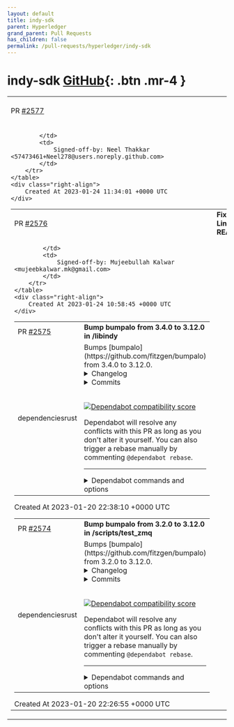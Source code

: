 ```yaml
---
layout: default
title: indy-sdk
parent: Hyperledger
grand_parent: Pull Requests
has_children: false
permalink: /pull-requests/hyperledger/indy-sdk
---
```


# indy-sdk <span class="fs-3 right-align">[GitHub](https://github.com/hyperledger/indy-sdk){: .btn .mr-4 }</span>


<div>
    <table>
        <tr>
            <td>
                PR <a href="https://github.com/hyperledger/indy-sdk/pull/2577" class=".btn">#2577</a>
            </td>
            <td>
                <b>
                    Below spelling fixed
                </b>
            </td>
        </tr>
        <tr>
            <td>
                
            </td>
            <td>
                Signed-off-by: Neel Thakkar <57473461+Neel278@users.noreply.github.com>
            </td>
        </tr>
    </table>
    <div class="right-align">
        Created At 2023-01-24 11:34:01 +0000 UTC
    </div>
</div>

<div>
    <table>
        <tr>
            <td>
                PR <a href="https://github.com/hyperledger/indy-sdk/pull/2576" class=".btn">#2576</a>
            </td>
            <td>
                <b>
                    Fixed Docs Link in README.md
                </b>
            </td>
        </tr>
        <tr>
            <td>
                
            </td>
            <td>
                Signed-off-by: Mujeebullah Kalwar <mujeebkalwar.mk@gmail.com>
            </td>
        </tr>
    </table>
    <div class="right-align">
        Created At 2023-01-24 10:58:45 +0000 UTC
    </div>
</div>

<div>
    <table>
        <tr>
            <td>
                PR <a href="https://github.com/hyperledger/indy-sdk/pull/2575" class=".btn">#2575</a>
            </td>
            <td>
                <b>
                    Bump bumpalo from 3.4.0 to 3.12.0 in /libindy
                </b>
            </td>
        </tr>
        <tr>
            <td>
                <span class="chip">dependencies</span><span class="chip">rust</span>
            </td>
            <td>
                Bumps [bumpalo](https://github.com/fitzgen/bumpalo) from 3.4.0 to 3.12.0.
<details>
<summary>Changelog</summary>
<p><em>Sourced from <a href="https://github.com/fitzgen/bumpalo/blob/main/CHANGELOG.md">bumpalo's changelog</a>.</em></p>
<blockquote>
<h2>3.12.0</h2>
<p>Released 2023-01-17.</p>
<h3>Added</h3>
<ul>
<li>Added the <code>bumpalo::boxed::Box::bump</code> and <code>bumpalo::collections::String::bump</code>
getters to get the underlying <code>Bump</code> that a string or box was allocated into.</li>
</ul>
<h3>Changed</h3>
<ul>
<li>Some uses of <code>Box</code> that MIRI did not previously consider as UB are now
reported as UB, and <code>bumpalo</code>'s internals have been adjusted to avoid the new
UB.</li>
</ul>
<hr />
<h2>3.11.1</h2>
<p>Released 2022-10-18.</p>
<h3>Security</h3>
<ul>
<li>Fixed a bug where when <code>std::vec::IntoIter</code> was ported to
<code>bumpalo::collections::vec::IntoIter</code>, it didn't get its underlying <code>Bump</code>'s
lifetime threaded through. This meant that <code>rustc</code> was not checking the
borrows for <code>bumpalo::collections::IntoIter</code> and this could result in
use-after-free bugs.</li>
</ul>
<hr />
<h2>3.11.0</h2>
<p>Released 2022-08-17.</p>
<h3>Added</h3>
<ul>
<li>Added support for per-<code>Bump</code> allocation limits. These are enforced only in the
slow path when allocating new chunks in the <code>Bump</code>, not in the bump allocation
hot path, and therefore impose near zero overhead.</li>
<li>Added the <code>bumpalo::boxed::Box::into_inner</code> method.</li>
</ul>
<h3>Changed</h3>
<ul>
<li>Updated to Rust 2021 edition.</li>
<li>The minimum supported Rust version (MSRV) is now 1.56.0.</li>
</ul>
<hr />
<h2>3.10.0</h2>
<!-- raw HTML omitted -->
</blockquote>
<p>... (truncated)</p>
</details>
<details>
<summary>Commits</summary>
<ul>
<li><a href="https://github.com/fitzgen/bumpalo/commit/50ba1bdd406665bd2e6ba430e167a38ed1b13964"><code>50ba1bd</code></a> Bump to 3.12.0</li>
<li><a href="https://github.com/fitzgen/bumpalo/commit/3dd36507db87e1b86617f1da88a9bc81374e7faf"><code>3dd3650</code></a> Merge pull request <a href="https://github-redirect.dependabot.com/fitzgen/bumpalo/issues/190">#190</a> from mattfbacon/main</li>
<li><a href="https://github.com/fitzgen/bumpalo/commit/37be9a98e4241a9cc6e534c47778cb2f4337b83f"><code>37be9a9</code></a> Merge branch 'fitzgen:main' into main</li>
<li><a href="https://github.com/fitzgen/bumpalo/commit/3664dbb7922fa1372adf53fb8767cd0fc2115267"><code>3664dbb</code></a> Add String::bump method</li>
<li><a href="https://github.com/fitzgen/bumpalo/commit/701514f553a6feab61b99e0382f314d532f57272"><code>701514f</code></a> Merge pull request <a href="https://github-redirect.dependabot.com/fitzgen/bumpalo/issues/189">#189</a> from mattfbacon/main</li>
<li><a href="https://github.com/fitzgen/bumpalo/commit/c6507f7a4c33811a275b357004c3904261c8908c"><code>c6507f7</code></a> Add Vec::bump method</li>
<li><a href="https://github.com/fitzgen/bumpalo/commit/b1e67b7aa188d4128343858bf86a29f1c99362c6"><code>b1e67b7</code></a> Merge pull request <a href="https://github-redirect.dependabot.com/fitzgen/bumpalo/issues/188">#188</a> from saethlin/field-retagging</li>
<li><a href="https://github.com/fitzgen/bumpalo/commit/d325e2c94576f6806508751f945ba5985661b721"><code>d325e2c</code></a> Use ManuallyDrop with bumpalo's Box instead of mem::forget</li>
<li><a href="https://github.com/fitzgen/bumpalo/commit/c699cd1303c441953344f354892b550df6c24aa1"><code>c699cd1</code></a> Merge pull request <a href="https://github-redirect.dependabot.com/fitzgen/bumpalo/issues/183">#183</a> from stepancheg/allocated-bytes-no-headers</li>
<li><a href="https://github.com/fitzgen/bumpalo/commit/5805a293e8ba99f2adfd9c02ee6ad2532ad52fca"><code>5805a29</code></a> Clarify allocated_bytes does not include headers</li>
<li>Additional commits viewable in <a href="https://github.com/fitzgen/bumpalo/compare/3.4.0...3.12.0">compare view</a></li>
</ul>
</details>
<br />


[![Dependabot compatibility score](https://dependabot-badges.githubapp.com/badges/compatibility_score?dependency-name=bumpalo&package-manager=cargo&previous-version=3.4.0&new-version=3.12.0)](https://docs.github.com/en/github/managing-security-vulnerabilities/about-dependabot-security-updates#about-compatibility-scores)

Dependabot will resolve any conflicts with this PR as long as you don't alter it yourself. You can also trigger a rebase manually by commenting `@dependabot rebase`.

[//]: # (dependabot-automerge-start)
[//]: # (dependabot-automerge-end)

---

<details>
<summary>Dependabot commands and options</summary>
<br />

You can trigger Dependabot actions by commenting on this PR:
- `@dependabot rebase` will rebase this PR
- `@dependabot recreate` will recreate this PR, overwriting any edits that have been made to it
- `@dependabot merge` will merge this PR after your CI passes on it
- `@dependabot squash and merge` will squash and merge this PR after your CI passes on it
- `@dependabot cancel merge` will cancel a previously requested merge and block automerging
- `@dependabot reopen` will reopen this PR if it is closed
- `@dependabot close` will close this PR and stop Dependabot recreating it. You can achieve the same result by closing it manually
- `@dependabot ignore this major version` will close this PR and stop Dependabot creating any more for this major version (unless you reopen the PR or upgrade to it yourself)
- `@dependabot ignore this minor version` will close this PR and stop Dependabot creating any more for this minor version (unless you reopen the PR or upgrade to it yourself)
- `@dependabot ignore this dependency` will close this PR and stop Dependabot creating any more for this dependency (unless you reopen the PR or upgrade to it yourself)
- `@dependabot use these labels` will set the current labels as the default for future PRs for this repo and language
- `@dependabot use these reviewers` will set the current reviewers as the default for future PRs for this repo and language
- `@dependabot use these assignees` will set the current assignees as the default for future PRs for this repo and language
- `@dependabot use this milestone` will set the current milestone as the default for future PRs for this repo and language

You can disable automated security fix PRs for this repo from the [Security Alerts page](https://github.com/hyperledger/indy-sdk/network/alerts).

</details>
            </td>
        </tr>
    </table>
    <div class="right-align">
        Created At 2023-01-20 22:38:10 +0000 UTC
    </div>
</div>

<div>
    <table>
        <tr>
            <td>
                PR <a href="https://github.com/hyperledger/indy-sdk/pull/2574" class=".btn">#2574</a>
            </td>
            <td>
                <b>
                    Bump bumpalo from 3.2.0 to 3.12.0 in /scripts/test_zmq
                </b>
            </td>
        </tr>
        <tr>
            <td>
                <span class="chip">dependencies</span><span class="chip">rust</span>
            </td>
            <td>
                Bumps [bumpalo](https://github.com/fitzgen/bumpalo) from 3.2.0 to 3.12.0.
<details>
<summary>Changelog</summary>
<p><em>Sourced from <a href="https://github.com/fitzgen/bumpalo/blob/main/CHANGELOG.md">bumpalo's changelog</a>.</em></p>
<blockquote>
<h2>3.12.0</h2>
<p>Released 2023-01-17.</p>
<h3>Added</h3>
<ul>
<li>Added the <code>bumpalo::boxed::Box::bump</code> and <code>bumpalo::collections::String::bump</code>
getters to get the underlying <code>Bump</code> that a string or box was allocated into.</li>
</ul>
<h3>Changed</h3>
<ul>
<li>Some uses of <code>Box</code> that MIRI did not previously consider as UB are now
reported as UB, and <code>bumpalo</code>'s internals have been adjusted to avoid the new
UB.</li>
</ul>
<hr />
<h2>3.11.1</h2>
<p>Released 2022-10-18.</p>
<h3>Security</h3>
<ul>
<li>Fixed a bug where when <code>std::vec::IntoIter</code> was ported to
<code>bumpalo::collections::vec::IntoIter</code>, it didn't get its underlying <code>Bump</code>'s
lifetime threaded through. This meant that <code>rustc</code> was not checking the
borrows for <code>bumpalo::collections::IntoIter</code> and this could result in
use-after-free bugs.</li>
</ul>
<hr />
<h2>3.11.0</h2>
<p>Released 2022-08-17.</p>
<h3>Added</h3>
<ul>
<li>Added support for per-<code>Bump</code> allocation limits. These are enforced only in the
slow path when allocating new chunks in the <code>Bump</code>, not in the bump allocation
hot path, and therefore impose near zero overhead.</li>
<li>Added the <code>bumpalo::boxed::Box::into_inner</code> method.</li>
</ul>
<h3>Changed</h3>
<ul>
<li>Updated to Rust 2021 edition.</li>
<li>The minimum supported Rust version (MSRV) is now 1.56.0.</li>
</ul>
<hr />
<h2>3.10.0</h2>
<!-- raw HTML omitted -->
</blockquote>
<p>... (truncated)</p>
</details>
<details>
<summary>Commits</summary>
<ul>
<li><a href="https://github.com/fitzgen/bumpalo/commit/50ba1bdd406665bd2e6ba430e167a38ed1b13964"><code>50ba1bd</code></a> Bump to 3.12.0</li>
<li><a href="https://github.com/fitzgen/bumpalo/commit/3dd36507db87e1b86617f1da88a9bc81374e7faf"><code>3dd3650</code></a> Merge pull request <a href="https://github-redirect.dependabot.com/fitzgen/bumpalo/issues/190">#190</a> from mattfbacon/main</li>
<li><a href="https://github.com/fitzgen/bumpalo/commit/37be9a98e4241a9cc6e534c47778cb2f4337b83f"><code>37be9a9</code></a> Merge branch 'fitzgen:main' into main</li>
<li><a href="https://github.com/fitzgen/bumpalo/commit/3664dbb7922fa1372adf53fb8767cd0fc2115267"><code>3664dbb</code></a> Add String::bump method</li>
<li><a href="https://github.com/fitzgen/bumpalo/commit/701514f553a6feab61b99e0382f314d532f57272"><code>701514f</code></a> Merge pull request <a href="https://github-redirect.dependabot.com/fitzgen/bumpalo/issues/189">#189</a> from mattfbacon/main</li>
<li><a href="https://github.com/fitzgen/bumpalo/commit/c6507f7a4c33811a275b357004c3904261c8908c"><code>c6507f7</code></a> Add Vec::bump method</li>
<li><a href="https://github.com/fitzgen/bumpalo/commit/b1e67b7aa188d4128343858bf86a29f1c99362c6"><code>b1e67b7</code></a> Merge pull request <a href="https://github-redirect.dependabot.com/fitzgen/bumpalo/issues/188">#188</a> from saethlin/field-retagging</li>
<li><a href="https://github.com/fitzgen/bumpalo/commit/d325e2c94576f6806508751f945ba5985661b721"><code>d325e2c</code></a> Use ManuallyDrop with bumpalo's Box instead of mem::forget</li>
<li><a href="https://github.com/fitzgen/bumpalo/commit/c699cd1303c441953344f354892b550df6c24aa1"><code>c699cd1</code></a> Merge pull request <a href="https://github-redirect.dependabot.com/fitzgen/bumpalo/issues/183">#183</a> from stepancheg/allocated-bytes-no-headers</li>
<li><a href="https://github.com/fitzgen/bumpalo/commit/5805a293e8ba99f2adfd9c02ee6ad2532ad52fca"><code>5805a29</code></a> Clarify allocated_bytes does not include headers</li>
<li>Additional commits viewable in <a href="https://github.com/fitzgen/bumpalo/compare/3.2.0...3.12.0">compare view</a></li>
</ul>
</details>
<br />


[![Dependabot compatibility score](https://dependabot-badges.githubapp.com/badges/compatibility_score?dependency-name=bumpalo&package-manager=cargo&previous-version=3.2.0&new-version=3.12.0)](https://docs.github.com/en/github/managing-security-vulnerabilities/about-dependabot-security-updates#about-compatibility-scores)

Dependabot will resolve any conflicts with this PR as long as you don't alter it yourself. You can also trigger a rebase manually by commenting `@dependabot rebase`.

[//]: # (dependabot-automerge-start)
[//]: # (dependabot-automerge-end)

---

<details>
<summary>Dependabot commands and options</summary>
<br />

You can trigger Dependabot actions by commenting on this PR:
- `@dependabot rebase` will rebase this PR
- `@dependabot recreate` will recreate this PR, overwriting any edits that have been made to it
- `@dependabot merge` will merge this PR after your CI passes on it
- `@dependabot squash and merge` will squash and merge this PR after your CI passes on it
- `@dependabot cancel merge` will cancel a previously requested merge and block automerging
- `@dependabot reopen` will reopen this PR if it is closed
- `@dependabot close` will close this PR and stop Dependabot recreating it. You can achieve the same result by closing it manually
- `@dependabot ignore this major version` will close this PR and stop Dependabot creating any more for this major version (unless you reopen the PR or upgrade to it yourself)
- `@dependabot ignore this minor version` will close this PR and stop Dependabot creating any more for this minor version (unless you reopen the PR or upgrade to it yourself)
- `@dependabot ignore this dependency` will close this PR and stop Dependabot creating any more for this dependency (unless you reopen the PR or upgrade to it yourself)
- `@dependabot use these labels` will set the current labels as the default for future PRs for this repo and language
- `@dependabot use these reviewers` will set the current reviewers as the default for future PRs for this repo and language
- `@dependabot use these assignees` will set the current assignees as the default for future PRs for this repo and language
- `@dependabot use this milestone` will set the current milestone as the default for future PRs for this repo and language

You can disable automated security fix PRs for this repo from the [Security Alerts page](https://github.com/hyperledger/indy-sdk/network/alerts).

</details>
            </td>
        </tr>
    </table>
    <div class="right-align">
        Created At 2023-01-20 22:26:55 +0000 UTC
    </div>
</div>

